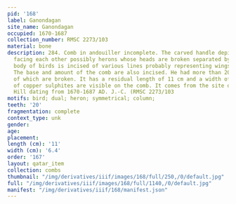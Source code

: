 ```yaml
---
pid: '168'
label: Ganondagan
site_name: Ganondagan
occupied: 1670-1687
collection_number: RMSC 2273/103
material: bone
description: 284. Comb in andouiller incomplete. The carved handle depicts two birds
  facing each other possibly herons whose heads are broken separated by a stud. The
  body of birds is incised of various lines probably representing wings and feathers.
  The base and amount of the comb are also incised. He had more than 20 teeth most
  of which are broken. It has a residual length of 11 cm and a width of 6.4 cm. Traces
  of copper sulphites are visible on the comb. It comes from the site of Boughton
  Hill dating from 1670-1687 AD. J.-C. (RMSC 2273/103
motifs: bird; dual; heron; symmetrical; column;
teeth: '20'
fragmentation: complete
context_type: unk
gender:
age:
placement:
length (cm): '11'
width (cm): '6.4'
order: '167'
layout: qatar_item
collection: combs
thumbnail: "/img/derivatives/iiif/images/168/full/250,/0/default.jpg"
full: "/img/derivatives/iiif/images/168/full/1140,/0/default.jpg"
manifest: "/img/derivatives/iiif/168/manifest.json"
---
```

